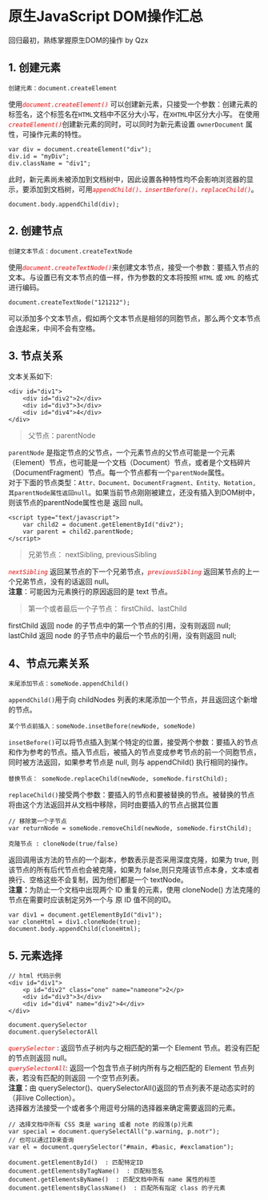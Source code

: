 # 原生JavaScript DOM操作汇总
回归最初，熟练掌握原生DOM的操作 by Qzx
## 1. 创建元素

```
创建元素：document.createElement
```
使用<i style="color: red">`document.createElement()`</i> 可以创建新元素，只接受一个参数：创建元素的标签名，这个标签名在`HTML`文档中不区分大小写，在`XHTML`中区分大小写。
在使用 <i style="color: red">`createElement()`</i>创建新元素的同时，可以同时为新元素设置 `ownerDocument` 属性，可操作元素的特性。

```
var div = document.createElement("div");
div.id = "myDiv";
div.className = "div1";
```
此时，新元素尚未被添加到文档树中，因此设置各种特性均不会影响浏览器的显示，要添加到文档树，可用<i style="color: red">`appendChild()、insertBefore()、replaceChild()`</i>。

```
document.body.appendChild(div);
```
## 2. 创建节点
```
创建文本节点：document.createTextNode
```
使用<i style="color: red">`document.createTextNode()`</i>来创建文本节点，接受一个参数：要插入节点的文本。与设置已有文本节点的值一样，作为参数的文本将按照 `HTML` 或 `XML` 的格式进行编码。

```
document.createTextNode("121212");
```
可以添加多个文本节点，假如两个文本节点是相邻的同胞节点，那么两个文本节点会连起来，中间不会有空格。
## 3. 节点关系
文本关系如下:

```
<div id="div1">
	<div id="div2">2</div>
	<div id="div3">3</div>
	<div id="div4">4</div>
</div>
```
> 父节点：parentNode

`parentNode` 是指定节点的父节点，一个元素节点的父节点可能是一个元素（Element）节点，也可能是一个文档（Document）节点，或者是个文档碎片（DocumentFragment）节点。每一个节点都有一个`parentNode`属性。<br>
对于下面的节点类型：`Attr、Document、DocumentFragment、Entity、Notation,其parentNode属性返回null`。如果当前节点刚刚被建立，还没有插入到DOM树中，则该节点的parentNode属性也是 返回 null。

```
<script type="text/javascript">
	var child2 = document.getElementById("div2");
	var parent = child2.parentNode;
</script>
```
> 兄弟节点： nextSibling, previousSibling

<i style="color: red">`nextSibling` </i>返回某节点的下一个兄弟节点，<i style="color: red">`previousSibling` </i>返回某节点的上一个兄弟节点，没有的话返回 null。<br>
<b>注意</b>：可能因为元素换行的原因返回的是 text 节点。
> 第一个或者最后一个子节点： firstChild、lastChild

firstChild 返回 node 的子节点中的第一个节点的引用，没有则返回 null;<br>
lastChild 返回 node 的子节点中的最后一个节点的引用，没有则返回 null; 

## 4、节点元素关系

```
末尾添加节点：someNode.appendChild()
```
`appendChild()`用于向 childNodes 列表的末尾添加一个节点，并且返回这个新增的节点。

```
某个节点前插入：someNode.insetBefore(newNode, someNode)
```
`insetBefore()`可以将节点插入到某个特定的位置，接受两个参数：要插入的节点和作为参考的节点。插入节点后，被插入的节点变成参考节点的前一个同胞节点，同时被方法返回，如果参考节点是 null, 则与 appendChild() 执行相同的操作。

```
替换节点： someNode.replaceChild(newNode, someNode.firstChild);
```
`replaceChild()`接受两个参数：要插入的节点和要被替换的节点。被替换的节点将由这个方法返回并从文档中移除，同时由要插入的节点占据其位置

```
// 移除第一个子节点
var returnNode = someNode.removeChild(newNode, someNode.firstChild);
```
```
克隆节点 : cloneNode(true/false)
```
返回调用该方法的节点的一个副本，参数表示是否采用深度克隆，如果为 true, 则该节点的所有后代节点也会被克隆，如果为 false,则只克隆该节点本身，文本或者换行、空格这些不会复制，因为他们都是一个 textNode。<br>
<b>注意：</b>为防止一个文档中出现两个 ID 重复的元素，使用 cloneNode() 方法克隆的节点在需要时应该制定另外一个与 原 ID 值不同的ID。

```
var div1 = document.getElementById("div1");
var cloneHtml = div1.cloneNode(true);
document.body.appendChild(cloneHtml);
``` 
## 5. 元素选择

```
// html 代码示例
<div id="div1">
    <p id="div2" class="one" name="nameone">2</p>
    <div id="div3">3</div>
    <div id="div4" name="div2">4</div>
</div>
```

```
document.querySelector
document.querySelectorAll 
```
<i style="color: red">`querySelector`</i> : 返回节点子树内与之相匹配的第一个 Element 节点。若没有匹配的节点则返回 null。<br>
<i style="color: red">`querySelectorAll`</i>: 返回一个包含节点子树内所有与之相匹配的 Element 节点列表，若没有匹配的则返回 一个空节点列表。<br>
<b>注意：</b>由 querySelector()、querySelectorAll()返回的节点列表不是动态实时的（非live Collection）。<br>
选择器方法接受一个或者多个用逗号分隔的选择器来确定需要返回的元素。

```
// 选择文档中所有 CSS 类是 waring 或者 note 的段落(p)元素
var special = document.querySelectAll("p.warning, p.notr");
// 也可以通过ID来查询
var el = document.querySelector("#main, #basic, #exclamation");
```

```
document.getElementById()  : 匹配特定ID
document.getElementsByTagName()  : 匹配标签名
document.getElementsByName()  : 匹配文档中所有 name 属性的标签
document.getElementsByClassName()  : 匹配所有指定 class 的子元素
```










